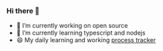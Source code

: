 ### Hi there 👋
- 🔭 I’m currently working on open source
- 🌱 I’m currently learning typescript and nodejs
- 😄 My daily learning and working [process tracker](https://github.com/gek64/gek64/blob/main/daily.md)
